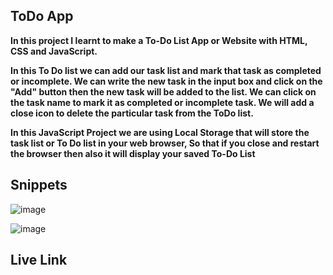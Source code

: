 ## ToDo App

**In this project I learnt to make a To-Do List App or Website with HTML, CSS and JavaScript.** 

**In this To Do list we can add our task list and mark that task as completed or incomplete. We can write the new task in the input box and click on the "Add" button then the new task will be added to the list.
We can click on the task name to mark it as completed or incomplete task. We will add a close icon to delete the particular task from the ToDo list.**

**In this JavaScript Project we are using Local Storage  that will store the task list or To Do list in your web browser, So that if you close and restart the browser then also it will display your saved To-Do List**

## Snippets
![image](https://github.com/user-attachments/assets/d92f209f-40e4-42d2-9c2e-3bc5320a289c)

![image](https://github.com/user-attachments/assets/ea029dce-4da1-4a88-aaf6-28bd6dd89871)

## Live Link 

